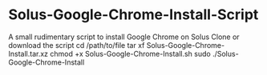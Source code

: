 # Solus-Google-Chrome-Install-Script
A small rudimentary script to install Google Chrome on Solus
Clone or download the script
cd /path/to/file
tar xf Solus-Google-Chrome-Install.tar.xz
chmod +x Solus-Google-Chrome-Install.sh
sudo ./Solus-Google-Chrome-Install
